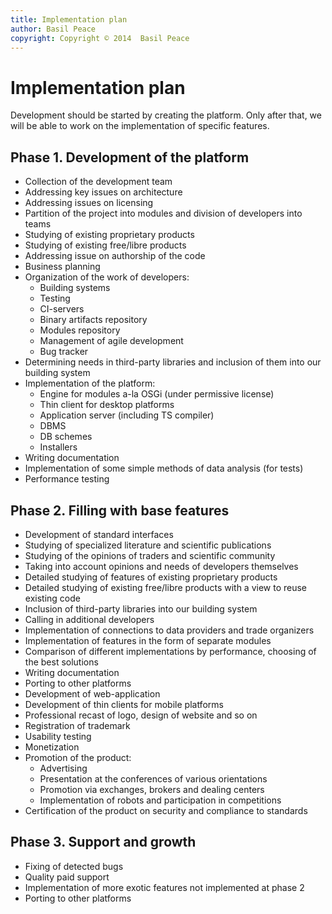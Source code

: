 ```yaml
---
title: Implementation plan
author: Basil Peace
copyright: Copyright © 2014  Basil Peace
---
```


Implementation plan
===================

Development should be started by creating the platform. Only after that,
we will be able to work on the implementation of specific features.


Phase 1. Development of the platform
------------------------------------

*	Collection of the development team
*	Addressing key issues on architecture
*	Addressing issues on licensing
*	Partition of the project into modules and division of developers
into teams
*	Studying of existing proprietary products
*	Studying of existing free/libre products
*	Addressing issue on authorship of the code
*	Business planning
*	Organization of the work of developers:
	*	Building systems
	*	Testing
	*	CI-servers
	*	Binary artifacts repository
	*	Modules repository
	*	Management of agile development
	*	Bug tracker
*	Determining needs in third-party libraries and inclusion of them
into our building system
*	Implementation of the platform:
	*	Engine for modules a-la OSGi (under permissive license)
	*	Thin client for desktop platforms
	*	Application server (including TS compiler)
	*	DBMS
	*	DB schemes
	*	Installers
*	Writing documentation
*	Implementation of some simple methods of data analysis (for tests)
*	Performance testing


Phase 2. Filling with base features
-----------------------------------

*	Development of standard interfaces
*	Studying of specialized literature and scientific publications
*	Studying of the opinions of traders and scientific community
*	Taking into account opinions and needs of developers themselves
*	Detailed studying of features of existing proprietary products
*	Detailed studying of existing free/libre products with a view to
reuse existing code
*	Inclusion of third-party libraries into our building system
*	Calling in additional developers
*	Implementation of connections to data providers and trade organizers
*	Implementation of features in the form of separate modules
*	Comparison of different implementations by performance, choosing of
the best solutions
*	Writing documentation
*	Porting to other platforms
*	Development of web-application
*	Development of thin clients for mobile platforms
*	Professional recast of logo, design of website and so on
*	Registration of trademark
*	Usability testing
*	Monetization
*	Promotion of the product:
	*	Advertising
	*	Presentation at the conferences of various orientations
	*	Promotion via exchanges, brokers and dealing centers
	*	Implementation of robots and participation in competitions
*	Certification of the product on security and compliance to standards


Phase 3. Support and growth
---------------------------

*	Fixing of detected bugs
*	Quality paid support
*	Implementation of more exotic features not implemented at phase 2
*	Porting to other platforms
